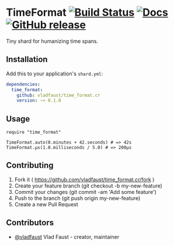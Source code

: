 # TimeFormat [![Build Status](https://travis-ci.org/vladfaust/time_format.cr.svg?branch=master)](https://travis-ci.org/vladfaust/time_format.cr) [![Docs](https://img.shields.io/badge/docs-available-brightgreen.svg)](https://vladfaust.com/time_format.cr) [![GitHub release](https://img.shields.io/github/release/vladfaust/time_format.cr.svg)](https://github.com/vladfaust/time_format.cr/releases)

Tiny shard for humanizing time spans.

## Installation

Add this to your application's `shard.yml`:

```yaml
dependencies:
  time_format:
    github: vladfaust/time_format.cr
    version: ~> 0.1.0
```

## Usage

```crystal
require "time_format"

TimeFormat.auto(0.minutes + 42.seconds) # => 42s
TimeFormat.μs(1.0.milliseconds / 5.0) # => 200μs
```

## Contributing

1. Fork it ( https://github.com/vladfaust/time_format.cr/fork )
2. Create your feature branch (git checkout -b my-new-feature)
3. Commit your changes (git commit -am 'Add some feature')
4. Push to the branch (git push origin my-new-feature)
5. Create a new Pull Request

## Contributors

- [@vladfaust](https://github.com/vladfaust) Vlad Faust - creator, maintainer

